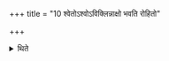 +++
title = "10 श्वेतोऽश्वोऽविक्लिन्नाक्षो भवति रोहितो"

+++

<details><summary>थिते</summary>

10. The horse should be white, one whose eyes are not flowing, or red with black knees or any uncastrated (horse).
</details>
